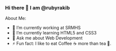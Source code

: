 ### Hi there 👋 I am @rubyrakib

About Me:

- 🔭 I’m currently working at SRMHS
- 🌱 I’m currently learning HTML5 and CSS3 
- 💬 Ask me about Web Development 
- ⚡ Fun fact: I like to eat Coffee ☕ more than tea 🍵.

